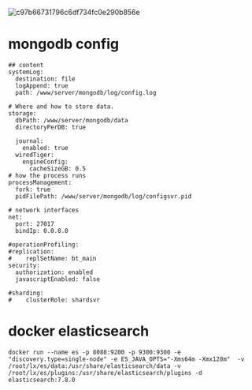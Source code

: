 ![c97b66731796c6df734fc0e290b856e](https://github.com/leetomlee123/book_api_public/assets/19498940/cba9f7aa-3621-41b0-944b-f9a6c88b1244)

# mongodb config
```aidl
## content
systemLog:
  destination: file
  logAppend: true
  path: /www/server/mongodb/log/config.log
 
# Where and how to store data.
storage:
  dbPath: /www/server/mongodb/data
  directoryPerDB: true

  journal:
    enabled: true
  wiredTiger:
    engineConfig:
      cacheSizeGB: 0.5
# how the process runs
processManagement:
  fork: true
  pidFilePath: /www/server/mongodb/log/configsvr.pid
 
# network interfaces
net:
  port: 27017
  bindIp: 0.0.0.0
 
#operationProfiling:
#replication:
#    replSetName: bt_main   
security:
  authorization: enabled
  javascriptEnabled: false

#sharding:
#    clusterRole: shardsvr
```
# docker elasticsearch
```aidl
docker run --name es -p 8088:9200 -p 9300:9300 -e "discovery.type=single-node" -e ES_JAVA_OPTS="-Xms64m -Xmx128m"  -v /root/lx/es/data:/usr/share/elasticsearch/data -v /root/lx/es/plugins:/usr/share/elasticsearch/plugins -d elasticsearch:7.8.0
```
